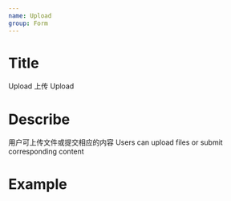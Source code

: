 ```yaml
---
name: Upload
group: Form
---
```


# Title

Upload 上传
Upload

# Describe

用户可上传文件或提交相应的内容
Users can upload files or submit corresponding content

# Example
